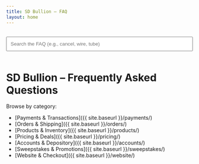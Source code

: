 ```yaml
---
title: SD Bullion – FAQ
layout: home
---
```

<input id="search-input" type="search" placeholder="Search the FAQ (e.g., cancel, wire, tube)" style="width:100%;max-width:700px;padding:10px;margin:16px 0;">
<ul id="results"></ul>

<script src="https://unpkg.com/simple-jekyll-search@latest/dest/simple-jekyll-search.min.js"></script>
<script>
  SimpleJekyllSearch({
    searchInput: document.getElementById('search-input'),
    resultsContainer: document.getElementById('results'),
    json: '{{ site.baseurl }}/search.json',
    // Show a snippet of matching page text:
    searchResultTemplate: '<li><a href="{url}">{title}</a><br><small>{content}</small></li>',
    noResultsText: '<li>No results found.</li>',
    fuzzy: true,
    limit: 10,
    // Trim the content so it’s a short snippet:
    templateMiddleware: function(prop, value, template) {
      if (prop === 'content') {
        return value.length > 180 ? value.substring(0, 180) + '…' : value;
      }
      return value;
    }
  });
</script>


# SD Bullion – Frequently Asked Questions

Browse by category:

- [Payments & Transactions]({{ site.baseurl }}/payments/)
- [Orders & Shipping]({{ site.baseurl }}/orders/)
- [Products & Inventory]({{ site.baseurl }}/products/)
- [Pricing & Deals]({{ site.baseurl }}/pricing/)
- [Accounts & Depository]({{ site.baseurl }}/accounts/)
- [Sweepstakes & Promotions]({{ site.baseurl }}/sweepstakes/)
- [Website & Checkout]({{ site.baseurl }}/website/)
